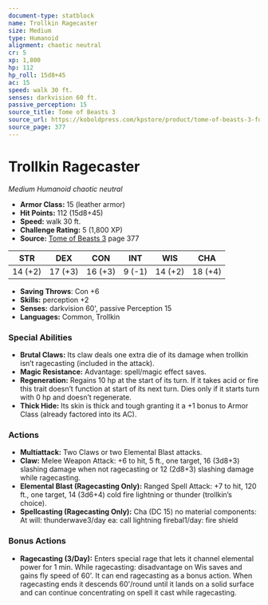 ```yaml
---
document-type: statblock
name: Trollkin Ragecaster
size: Medium
type: Humanoid
alignment: chaotic neutral
cr: 5
xp: 1,800
hp: 112
hp_roll: 15d8+45
ac: 15
speed: walk 30 ft.
senses: darkvision 60 ft. 
passive_perception: 15
source_title: Tome of Beasts 3
source_url: https://koboldpress.com/kpstore/product/tome-of-beasts-3-for-5th-edition/
source_page: 377
---
```


# Trollkin Ragecaster

*Medium* *Humanoid* *chaotic neutral*

- **Armor Class:** 15 (leather armor)
- **Hit Points:** 112 (15d8+45)
- **Speed:** walk 30 ft.
- **Challenge Rating:** 5 (1,800 XP)
- **Source:** [Tome of Beasts 3](https://koboldpress.com/kpstore/product/tome-of-beasts-3-for-5th-edition/) page 377

| STR | DEX | CON | INT | WIS | CHA |
| --- | --- | --- | --- | --- | --- |
| 14 (+2) | 17 (+3) | 16 (+3) | 9 (-1) | 14 (+2) | 18 (+4) |

- **Saving Throws**: Con +6
- **Skills:** perception +2
- **Senses:** darkvision 60', passive Perception 15
- **Languages:** Common, Trollkin

### Special Abilities

- **Brutal Claws:** Its claw deals one extra die of its damage when trollkin isn’t ragecasting (included in the attack).
- **Magic Resistance:** Advantage: spell/magic effect saves.
- **Regeneration:** Regains 10 hp at the start of its turn. If it takes acid or fire this trait doesn’t function at start of its next turn. Dies only if it starts turn with 0 hp and doesn’t regenerate.
- **Thick Hide:** Its skin is thick and tough granting it a +1 bonus to Armor Class (already factored into its AC).

### Actions

- **Multiattack:** Two Claws or two Elemental Blast attacks.
- **Claw:** Melee Weapon Attack: +6 to hit, 5 ft., one target, 16 (3d8+3) slashing damage when not ragecasting or 12 (2d8+3) slashing damage while ragecasting.
- **Elemental Blast (Ragecasting Only):** Ranged Spell Attack: +7 to hit, 120 ft., one target, 14 (3d6+4) cold fire lightning or thunder (trollkin’s choice).
- **Spellcasting (Ragecasting Only):** Cha (DC 15) no material components: At will: thunderwave3/day ea: call lightning firebal1/day: fire shield

### Bonus Actions

- **Ragecasting (3/Day):** Enters special rage that lets it channel elemental power for 1 min. While ragecasting: disadvantage on Wis saves and gains fly speed of 60'. It can end ragecasting as a bonus action. When ragecasting ends it descends 60'/round until it lands on a solid surface and can continue concentrating on spell it cast while ragecasting.
